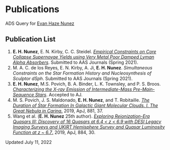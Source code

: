 # Publications

ADS Query for [Evan Haze Nunez](https://ui.adsabs.harvard.edu/#search/q=%20%20author%3A%22Haze%20Nunez%2C%20Evan%22&sort=date%20desc%2C%20bibcode%20desc&p_=0)

## Publication List
1. **E. H. Nunez**, E. N. Kirby, C. C. Steidel. [*Empirical Constraints on Core Collapse Supernovae Yields using Very Metal Poor Damped Lyman Alpha Absorbers*](https://arxiv.org/abs/2108.00659). Submitted to AAS Journals (Spring 2021).
2. M. A. C. de los Reyes, E. N. Kirby, A. Ji, **E. H. Nunez**. *Simultaneous Constraints on the Star Formation History and Nucleosynthesis of Sculptor dSph*. Submitted to AAS Journals (Spring 2021).
3. **E. H. Nunez**, M.S. Povich, B. A. Binder, L. K. Townsley, and P. S. Broos. [*Characterizing the X-ray Emission of Intermediate-Mass Pre-Main-Sequence Stars*](https://arxiv.org/abs/2103.13376). Accepted to AJ.
4. M. S. Povich, J. S. Maldonado, **E. H. Nunez**, and T. Robitaille. [*The Duration of Star Formation In Galactic Giant Molecular Clouds. I. The Great Nebula in Carina*.](https://ui.adsabs.harvard.edu/abs/2019ApJ...881...37P/abstract) 2019, ApJ, 881, 37. 
5. Wang et al. (**E. H. Nunez** 25th author). [*Exploring Reionization-Era Quasars III: Discovery of 16 Quasars at 6.4 < z < 6.9 with DESI Legacy Imaging Surveys and UKIRT Hemisphere Survey and Quasar Luminosity Function at z ~ 6.7*.](https://ui.adsabs.harvard.edu/abs/2019ApJ...884...30W/abstract) 2019, ApJ, 884, 30.

Updated July 11, 2022
